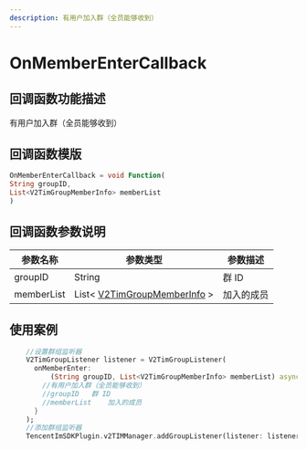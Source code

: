 ```yaml
---
description: 有用户加入群（全员能够收到）
---
```


# OnMemberEnterCallback

## 回调函数功能描述

有用户加入群（全员能够收到）

## 回调函数模版

```dart
OnMemberEnterCallback = void Function(
String groupID,
List<V2TimGroupMemberInfo> memberList
)
```

## 回调函数参数说明

| 参数名称       | 参数类型                                                                           | 参数描述  |
| ---------- | ------------------------------------------------------------------------------ | ----- |
| groupID    | String                                                                         | 群 ID  |
| memberList | List< [V2TimGroupMemberInfo](../guan-jian-lei/group/v2timgroupmemberinfo.md) > | 加入的成员 |

## 使用案例

```dart
    //设置群组监听器
    V2TimGroupListener listener = V2TimGroupListener(
      onMemberEnter:
          (String groupID, List<V2TimGroupMemberInfo> memberList) async {
        //有用户加入群（全员能够收到）
        //groupID	群 ID
        //memberList	加入的成员
      }
    );
    //添加群组监听器
    TencentImSDKPlugin.v2TIMManager.addGroupListener(listener: listener);
```

